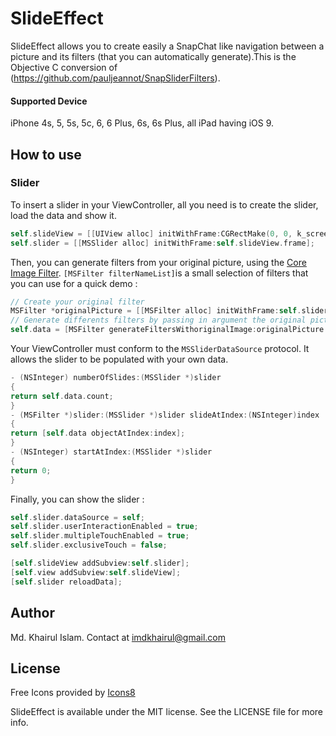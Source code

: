# SlideEffect

SlideEffect allows you to create easily a SnapChat like navigation between a picture and its filters (that you can automatically generate).This is the Objective C conversion of (https://github.com/pauljeannot/SnapSliderFilters).

#### Supported Device

iPhone 4s, 5, 5s, 5c, 6, 6 Plus, 6s, 6s Plus, all iPad having iOS 9.

## How to use

### Slider

To insert a slider in your ViewController, all you need is to create the slider, load the data and show it.

```swift
self.slideView = [[UIView alloc] initWithFrame:CGRectMake(0, 0, k_screen_width, k_screen_heigtht)];
self.slider = [[MSSlider alloc] initWithFrame:self.slideView.frame];
```

Then, you can generate filters from your original picture, using the [Core Image Filter](https://developer.apple.com/library/mac/documentation/GraphicsImaging/Reference/CoreImageFilterReference/). `[MSFilter filterNameList]`is a small selection of filters that you can use for a quick demo :
```swift 
// Create your original filter
MSFilter *originalPicture = [[MSFilter alloc] initWithFrame:self.slider.frame withImage:image withContentMode:UIViewContentModeScaleToFill];
// Generate differents filters by passing in argument the original picture and an array of filter's name
self.data = [MSFilter generateFiltersWithoriginalImage:originalPicture withFilters:[MSFilter filterNameList]];
```

Your ViewController must conform to the `MSSliderDataSource` protocol. It allows the slider to be populated with your own data.

```swift
- (NSInteger) numberOfSlides:(MSSlider *)slider
{
return self.data.count;
}
- (MSFilter *)slider:(MSSlider *)slider slideAtIndex:(NSInteger)index
{
return [self.data objectAtIndex:index];
}
- (NSInteger) startAtIndex:(MSSlider *)slider
{
return 0;
}
```

Finally, you can show the slider :

```swift 
self.slider.dataSource = self;
self.slider.userInteractionEnabled = true;
self.slider.multipleTouchEnabled = true;
self.slider.exclusiveTouch = false;

[self.slideView addSubview:self.slider];
[self.view addSubview:self.slideView];
[self.slider reloadData];

```
## Author

Md. Khairul Islam.
Contact at imdkhairul@gmail.com

## License

Free Icons provided by [Icons8](https://icons8.com)

SlideEffect is available under the MIT license. See the LICENSE file for more info.
